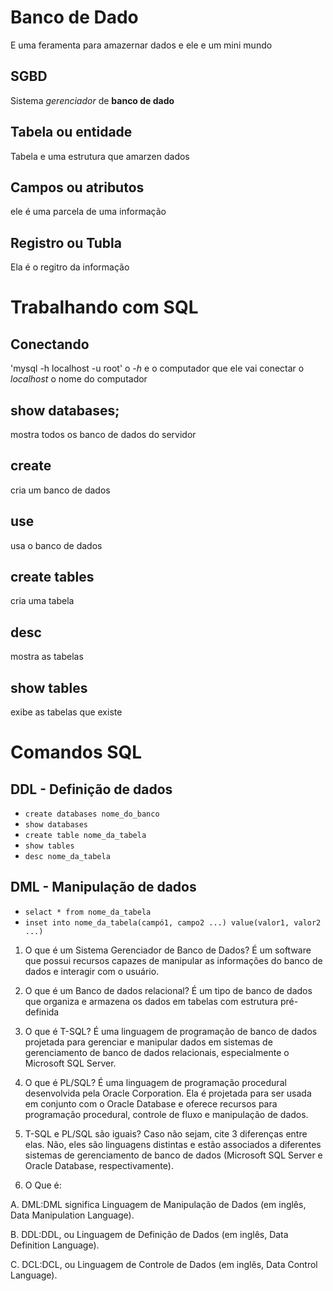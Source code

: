 # Banco de Dado
E uma feramenta para amazernar dados e ele e um mini mundo

## SGBD
Sistema *gerenciador* de **banco de dado**

## Tabela ou entidade
Tabela e uma estrutura que amarzen dados

## Campos ou atributos
ele é uma parcela de uma informação

## Registro ou Tubla
Ela é o regitro da informação

# Trabalhando com SQL

## Conectando
'mysql -h localhost -u root'
o *-h* e o computador que ele vai conectar o *localhost* o nome do computador

## show databases;
mostra todos os banco de dados do servidor

## create
cria um banco de dados

## use
usa o banco de dados

## create tables
cria uma tabela

## desc
mostra as tabelas

## show tables
exibe as tabelas que existe

# Comandos SQL

## DDL - Definição de dados
- `create databases nome_do_banco`
- `show databases`
- `create table nome_da_tabela`
- `show tables`
- `desc nome_da_tabela`
    
## DML - Manipulação de dados
- `selact * from nome_da_tabela`
- `inset into nome_da_tabela(campó1, campo2 ...) value(valor1, valor2 ...)`

1. O que é um Sistema Gerenciador de Banco de Dados?
É um software que possui recursos capazes de manipular as informações do banco de dados e interagir com o usuário.

2. O que é um Banco de dados relacional?
É um tipo de banco de dados que organiza e armazena os dados em tabelas com estrutura pré-definida

3. O que é T-SQL?
É uma linguagem de programação de banco de dados projetada para gerenciar e manipular dados em sistemas de gerenciamento de banco de dados relacionais, especialmente o Microsoft SQL Server.

4. O que é PL/SQL?
É uma linguagem de programação procedural desenvolvida pela Oracle Corporation. Ela é projetada para ser usada em conjunto com o Oracle Database e oferece recursos para programação procedural, controle de fluxo e manipulação de dados.

5. T-SQL e PL/SQL são iguais? Caso não sejam, cite 3 diferenças entre elas.
Não, eles são linguagens distintas e estão associados a diferentes sistemas de gerenciamento de banco de dados (Microsoft SQL Server e Oracle Database, respectivamente). 

6. O Que é:

A. DML:DML significa Linguagem de Manipulação de Dados (em inglês, Data Manipulation Language).

B. DDL:DDL, ou Linguagem de Definição de Dados (em inglês, Data Definition Language).

C. DCL:DCL, ou Linguagem de Controle de Dados (em inglês, Data Control Language).